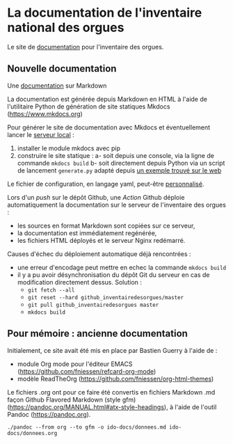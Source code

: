 # La documentation de l'inventaire national des orgues

Le site de [documentation](https://docs.inventaire-des-orgues.fr) pour l'inventaire des orgues. 

## Nouvelle documentation

Une [documentation](https://blog.wax-o.com/2014/04/tutoriel-un-guide-pour-bien-commencer-avec-markdown/) sur Markdown

La documentation est générée depuis Markdown en HTML à l'aide de l'utilitaire Python de génération de site statiques Mkdocs (https://www.mkdocs.org)

Pour générer le site de documentation avec Mkdocs et éventuellement lancer le [serveur local](http://127.0.0.1:8000) :

1. installer le module mkdocs avec pip
2. construire le site statique :
  a- soit depuis une console, via la ligne de commande `mkdocs build`
  b- soit directement depuis Python via un script de lancement `generate.py` adapté depuis [un exemple trouvé sur le web](https://github.com/ASoftTech/Gbd.IO.Serial/blob/master/Docs/MkDocs/build.py)

Le fichier de configuration, en langage yaml, peut-être [personnalisé](https://www.mkdocs.org/user-guide/configuration/).

Lors d'un *push* sur le dépôt Github, une *Action* Github déploie automatiquement la documentation sur le serveur de l'inventaire des orgues :

- les sources en format Markdown sont copiées sur ce serveur,
- la documentation est immédiatement regénérée,
- les fichiers HTML déployés et le serveur Nginx redémarré.

Causes d'échec du déploiement automatique déjà rencontrées :

- une erreur d'encodage peut mettre en echec la commande `mkdocs build`
- il y a pu avoir désynchronisation du dépôt Git du serveur en cas de modification directement dessus. Solution :
  - `git fetch --all`
  - `git reset --hard github_inventairedesorgues/master`
  - `git pull github_inventairedesorgues master`
  - `mkdocs build`


## Pour mémoire : ancienne documentation

Initialement, ce site avait été mis en place par Bastien Guerry à l'aide de :
- module Org mode pour l'éditeur EMACS (https://github.com/fniessen/refcard-org-mode)
- modèle ReadTheOrg (https://github.com/fniessen/org-html-themes)

Le fichiers .org ont pour ce faire été convertis en fichiers Markdown .md façon Github Flavored Markdown (style gfm)(https://pandoc.org/MANUAL.html#atx-style-headings), à l'aide de l'outil Pandoc (https://pandoc.org).

```
./pandoc --from org --to gfm -o ido-docs/donnees.md ido-docs/donnees.org
```

